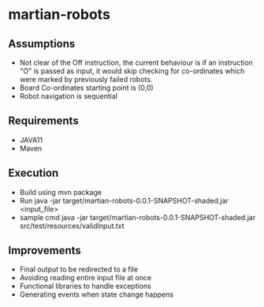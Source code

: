 # martian-robots

## Assumptions
  * Not clear of the Off instruction, the current behaviour is if an instruction "O" is passed as input, it would skip checking for co-ordinates which were marked by previously failed robots.
  * Board Co-ordinates starting point is (0,0)
  * Robot navigation is sequential 

## Requirements
  * JAVA11
  * Maven

## Execution
  * Build using mvn package
  * Run java -jar target/martian-robots-0.0.1-SNAPSHOT-shaded.jar   <input_file>
  * sample cmd java -jar target/martian-robots-0.0.1-SNAPSHOT-shaded.jar  src/test/resources/validInput.txt

## Improvements
  * Final output to be redirected to a file
  * Avoiding reading entire input file at once
  * Functional libraries to handle exceptions
  * Generating events when state change happens
 
